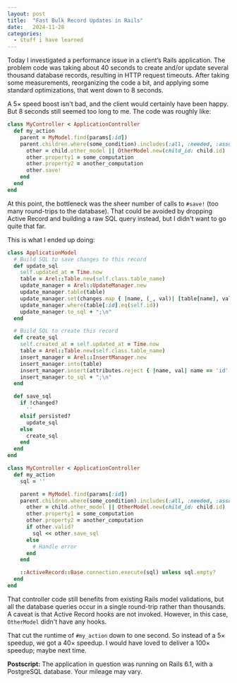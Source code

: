 ```yaml
---
layout: post
title:  "Fast Bulk Record Updates in Rails"
date:   2024-11-28
categories:
  - stuff i have learned
---
```


Today I investigated a performance issue in a client’s Rails application. The problem code was taking about 40 seconds to create and/or update several thousand database records, resulting in HTTP request timeouts. After taking some measurements, reorganizing the code a bit, and applying some standard optimizations, that went down to 8 seconds.

A 5× speed boost isn't bad, and the client would certainly have been happy. But 8 seconds still seemed too long to me. The code was roughly like:

```ruby
class MyController < ApplicationController
  def my_action
    parent = MyModel.find(params[:id])
    parent.children.where(some_condition).includes(:all, :needed, :associations).each do |child|
      other = child.other_model || OtherModel.new(child_id: child.id)
      other.property1 = some_computation
      other.property2 = another_computation
      other.save!
    end
  end
end
```

At this point, the bottleneck was the sheer number of calls to `#save!` (too many round-trips to the database). That could be avoided by dropping Active Record and building a raw SQL query instead, but I didn't want to go quite that far.

This is what I ended up doing:

```ruby
class ApplicationModel
  # Build SQL to save changes to this record
  def update_sql
    self.updated_at = Time.now
    table = Arel::Table.new(self.class.table_name)
    update_manager = Arel::UpdateManager.new
    update_manager.table(table)
    update_manager.set(changes.map { |name, (_, val)| [table[name], val] })
    update_manager.where(table[:id].eq(self.id))
    update_manager.to_sql + ";\n"
  end

  # Build SQL to create this record
  def create_sql
    self.created_at = self.updated_at = Time.now
    table = Arel::Table.new(self.class.table_name)
    insert_manager = Arel::InsertManager.new
    insert_manager.into(table)
    insert_manager.insert(attributes.reject { |name, val| name == 'id' }.map { |name, val| [table[name], val] })
    insert_manager.to_sql + ";\n"
  end

  def save_sql
    if !changed?
      ''
    elsif persisted?
      update_sql
    else
      create_sql
    end
  end
end

class MyController < ApplicationController
  def my_action
    sql = ''

    parent = MyModel.find(params[:id])
    parent.children.where(some_condition).includes(:all, :needed, :associations).each do |child|
      other = child.other_model || OtherModel.new(child_id: child.id)
      other.property1 = some_computation
      other.property2 = another_computation
      if other.valid?
        sql << other.save_sql
      else
        # Handle error
      end
    end

    ::ActiveRecord::Base.connection.execute(sql) unless sql.empty?
  end
end
```

That controller code still benefits from existing Rails model validations, but all the database queries occur in a single round-trip rather than thousands. A caveat is that Active Record hooks are not invoked. However, in this case, `OtherModel` didn't have any hooks.

That cut the runtime of `#my_action` down to one second. So instead of a 5× speedup, we got a 40× speedup. I would have loved to deliver a 100× speedup; maybe next time.

<b>Postscript:</b> The application in question was running on Rails 6.1, with a PostgreSQL database. Your mileage may vary.
